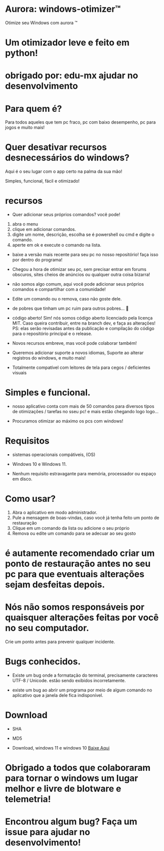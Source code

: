# Aurora: windows-otimizer™
Otimize seu Windows com  aurora ™

# Um otimizador leve e feito em python!


# obrigado por: edu-mx ajudar no desenvolvimento


# Para quem é?


Para todos aqueles que tem pc fraco, pc com baixo desempenho, pc para jogos e muito mais!


# Quer desativar recursos desnecessários do windows?
Aqui é o seu lugar com o app certo na palma da sua mão!

Simples, funcional, fácil e otimizado!


# recursos


* Quer adicionar seus próprios comandos? você pode! 
1. abra o menu
2. clique em adicionar comandos.
3. digite um nome, descrição, escolha se é powershell ou cmd e digite o comando.
4. aperte em ok e execute o comando na lista.

* baixe a versão mais recente para seu pc no nosso repositório! faça isso por dentro do programa!

*  Chegou a hora de otimizar seu pc, sem precisar entrar em forums obscuros, sites cheios de anúncios ou qualquer outra coisa bizarra!


* não somos algo comum, aqui você pode adicionar seus próprios comandos e compartilhar com a comunidade!

* Edite um comando ou o remova, caso não goste dele.


* de pobres que tinham um pc ruim para outros pobres... 🤣

* código aberto!
Sim! nós somos código aberto licenciado pela licença MIT. Caso queira contribuir, entre na branch dev, e   faça as alterações! PS: elas serão revisadas antes da publicação e compilação do código para o repositório principal e o release.

* Novos recursos embreve, mas você pode colaborar também!


* Queremos adicionar suporte a novos idiomas, Suporte ao alterar registros do windows, e muito mais!

* Totalmente compatível com leitores de tela para cegos / deficientes visuais

# Simples e funcional.

* nosso aplicativo conta com mais de 50 comandos para diversos tipos de otimizações / tarefas no 
sseu pc! e mais estão chegando logo logo...


* Procuramos otimizar ao máximo os pcs com windows!


# Requisitos


* sistemas operacionais compátiveis, (OS) 
* Windows 10 e Windows 11.


* Nenhum requisito estravagante para memória, processador ou espaço em disco.


# Como usar?


1. Abra o aplicativo em modo administrador.
2. Pule a mensagem de boas-vindas, caso você já tenha feito um ponto de restauração
3. Clique em um comando da lista ou adicione o seu próprio
4. Remova ou edite um comando para se adecuar ao seu gosto

# é autamente recomendado criar um ponto de restauração antes no seu pc para que eventuais alterações sejam desfeitas depois.


# Nós não somos responsáveis por quaisquer alterações feitas por você no seu computador.
Crie um ponto antes para prevenir qualquer incidente.


# Bugs conhecidos.

* Existe um bug onde a formatação do terminal, precisamente caracteres UTF-8 / Unicode. estão sendo exibidos incorretamente.


* existe um bug ao abrir um programa por meio de algum comando no aplicativo que a janela dele fica indisponível.


# Download


* SHA

* MD5


* Download, windows 11 e windows 10
[Baixe Aqui]()


# Obrigado a todos que colaboraram para tornar o windows um lugar melhor e livre de blotware e telemetria!


# Encontrou algum bug? Faça um issue para ajudar no desenvolvimento!